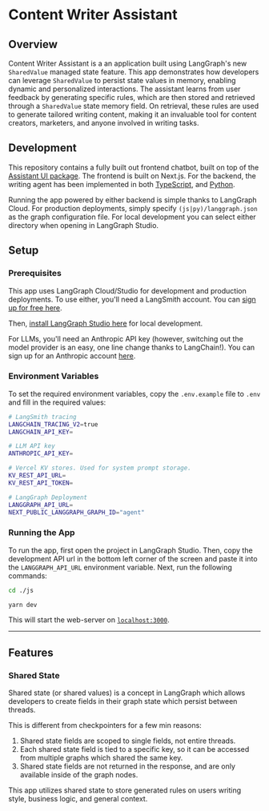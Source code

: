# Content Writer Assistant

## Overview

Content Writer Assistant is a an application built using LangGraph's new `SharedValue` managed state feature. This app demonstrates how developers can leverage `SharedValue` to persist state values in memory, enabling dynamic and personalized interactions.
The assistant learns from user feedback by generating specific rules, which are then stored and retrieved through a `SharedValue` state memory field. On retrieval, these rules are used to generate tailored writing content, making it an invaluable tool for content creators, marketers, and anyone involved in writing tasks.

## Development

This repository contains a fully built out frontend chatbot, built on top of the [Assistant UI package](https://www.assistant-ui.com/). The frontend is built on Next.js.
For the backend, the writing agent has been implemented in both [TypeScript](./js/src/agent/index.ts), and [Python](./py/tweet_composer/__init__.py).

Running the app powered by either backend is simple thanks to LangGraph Cloud. For production deployments, simply specify `(js|py)/langgraph.json` as the graph configuration file.
For local development you can select either directory when opening in LangGraph Studio.

## Setup

### Prerequisites

This app uses LangGraph Cloud/Studio for development and production deployments. To use either, you'll need a LangSmith account. You can [sign up for free here](https://smith.langsmith.com/).

Then, [install LangGraph Studio here](https://studio.langchain.com/) for local development.

For LLMs, you'll need an Anthropic API key (however, switching out the model provider is an easy, one line change thanks to LangChain!). You can sign up for an Anthropic account [here](https://console.anthropic.com).

### Environment Variables

To set the required environment variables, copy the `.env.example` file to `.env` and fill in the required values:

```bash
# LangSmith tracing
LANGCHAIN_TRACING_V2=true
LANGCHAIN_API_KEY=

# LLM API key
ANTHROPIC_API_KEY=

# Vercel KV stores. Used for system prompt storage.
KV_REST_API_URL=
KV_REST_API_TOKEN=

# LangGraph Deployment
LANGGRAPH_API_URL=
NEXT_PUBLIC_LANGGRAPH_GRAPH_ID="agent"
```

### Running the App

To run the app, first open the project in LangGraph Studio. Then, copy the development API url in the bottom left corner of the screen and paste it into the `LANGGRAPH_API_URL` environment variable.
Next, run the following commands:

```bash
cd ./js

yarn dev
```

This will start the web-server on [`localhost:3000`](http://localhost:3000).

-----------------------------------------------------------------------------------------------------------------------------------------------------------------------------

## Features

### Shared State

Shared state (or shared values) is a concept in LangGraph which allows developers to create fields in their graph state which persist between threads.

This is different from checkpointers for a few min reasons:

1. Shared state fields are scoped to single fields, not entire threads.
2. Each shared state field is tied to a specific key, so it can be accessed from multiple graphs which shared the same key.
3. Shared state fields are not returned in the response, and are only available inside of the graph nodes.

This app utilizes shared state to store generated rules on users writing style, business logic, and general context.